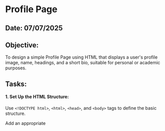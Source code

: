 # Profile Page
## Date: 07/07/2025
## Objective:

To design a simple Profile Page using HTML that displays a user's profile image, name, headings, and a short bio, suitable for personal or academic purposes.

## Tasks:

#### 1. Set Up the HTML Structure:

Use ```<!DOCTYPE html>```, ```<html>```, ```<head>```, and ```<body>``` tags to define the basic structure.

Add an appropriate <title> such as "My Profile".

#### 2. Add Page Headings:

Insert a main heading using ```<h1>``` for the user's name.

Include subheadings such as ```<h2>``` or ```<h3>``` for titles or roles (e.g., "Student", "Web Developer").

#### 3. Insert a Profile Image:

Use the ```<img>``` tag to display the user’s profile picture.

Add alt text and set basic attributes like width and height.

#### 4. Include a Short Bio Section:

Add a paragraph using <p> to provide a short introduction or biography.

The content may include education, interests, or a personal statement.

#### 5. Organize Content Using HTML Elements:

Use ```<section>```, ```<div>```, or ```<article>``` for logical grouping.

Add a horizontal line (```<hr>```) to separate sections.

#### 6. Keep the Design HTML-Only:

Do not use CSS or JavaScript.

Focus on semantic HTML and readability.
## HTML Code:
```
<!DOCTYPE html>
<html lang="en">
<head>
    <meta charset="UTF-8">
    <title>My Profile</title>
</head>
<body>

    <h1>Hariviswanath</h1>
    <h2>Student</h2>
    <h3>Web Developer</h3>

    <hr>

    <section>
        <img src="![profile](https://github.com/user-attachments/assets/df9254f6-e19a-4dd7-8140-a212fbaab48d)
" alt="Profile Picture of Hariviswanath" width="200" height="200">
    </section>

    <hr>

    <section>
        <h2>About Me</h2>
        <p>
            Hello! I'm Hariviswanath, a passionate student and aspiring web developer currently pursuing my engineering degree.
            I enjoy coding, creating simple websites, and exploring new technologies. In my free time, I love editing videos,
            traveling, and learning about AI tools.
        </p>
    </section>

</body>
</html>

```
## Output:
<img width="1710" alt="Screenshot 2025-07-07 at 11 48 54 PM" src="https://github.com/user-attachments/assets/c3ab9e66-04cb-4c52-9a34-cffd7877d0a3" />

## Result:
A simple Profile Page using HTML that displays a user's profile image, name, headings, and a short bio, suitable for personal or academic purposes is designed successfully.
